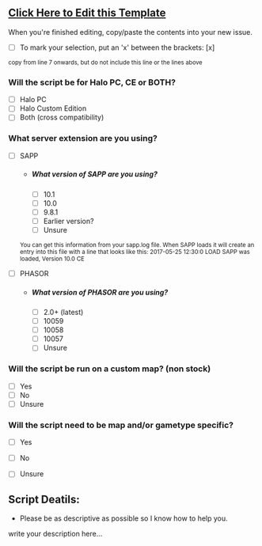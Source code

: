 ## [Click Here to Edit this Template](https://github.com/Chalwk77/HALO-SCRIPT-PROJECTS/edit/master/ADD-ON%20REQUEST%20TEMPLATE.md)
When you're finished editing, copy/paste the contents into your new issue.
- [ ] To mark your selection, put an 'x' between the brackets: [x]


<sub>copy from line 7 onwards, but do not include this line or the lines above</sub>
### Will the script be for Halo PC, CE or BOTH?
* [ ] Halo PC
* [ ] Halo Custom Edition
* [ ] Both (cross compatibility)

### What server extension are you using?
* [ ] SAPP
  * ##### What version of SAPP are you using?
    * [ ] 10.1
    * [ ] 10.0
    * [ ] 9.8.1
    * [ ] Earlier version?
    * [ ] Unsure
  
   <sub>You can get this information from your sapp.log file.
   When SAPP loads it will create an entry into this file with a line that looks like this:
   2017-05-25 12:30:0 LOAD SAPP was loaded, Version 10.0 CE</sub>

* [ ] PHASOR
  * ##### What version of PHASOR are you using?
    * [ ] 2.0+ (latest)
    * [ ] 10059
    * [ ] 10058
    * [ ] 10057
    * [ ] Unsure

### Will the script be run on a custom map? (non stock)
* [ ] Yes
* [ ] No
* [ ] Unsure

### Will the script need to be map and/or gametype specific?
* [ ] Yes
* [ ] No
* [ ] Unsure


## Script Deatils:
* Please be as descriptive as possible so I know how to help you.

write your description here...
